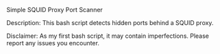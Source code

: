 Simple SQUID Proxy Port Scanner

Description: This bash script detects hidden ports behind a SQUID proxy.

Disclaimer: As my first bash script, it may contain imperfections.
Please report any issues you encounter.
